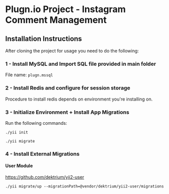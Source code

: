 # Plugn.io Project - Instagram Comment Management

## Installation Instructions

After cloning the project for usage you need to do the following:

### 1 - Install MySQL and Import SQL file provided in main folder

File name: `plugn.mssql`

### 2 - Install Redis and configure for session storage

Procedure to install redis depends on environment you're installing on.

### 3 - Initialize Environment + Install App Migrations

Run the following commands:

`./yii init`

`./yii migrate`

### 4 - Install External Migrations

#### User Module

https://github.com/dektrium/yii2-user

`./yii migrate/up --migrationPath=@vendor/dektrium/yii2-user/migrations`
